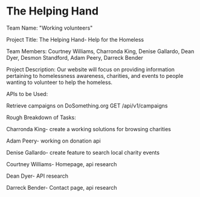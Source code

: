 # The Helping Hand

Team Name: "Working volunteers"

Project Title: The Helping Hand- Help for the Homeless

Team Members: Courtney Williams, Charronda King, Denise Gallardo, Dean Dyer, Desmon Standford, Adam Peery, Darreck Bender


Project Description: Our website will focus on providing information pertaining to homelessness awareness, charities, and events to people wanting to volunteer to help the homeless.

APIs to be Used:

Retrieve campaigns on DoSomething.org
  GET /api/v1/campaigns



Rough Breakdown of Tasks:


Charronda King- create a working solutions for browsing charities

Adam Peery- working on donation api

Denise Gallardo- create feature to search local charity events

Courtney Williams- Homepage, api research

Dean Dyer- API research

Darreck Bender- Contact page, api research
